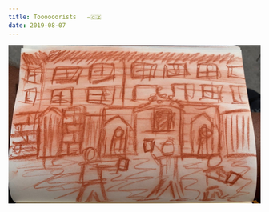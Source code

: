 ```yaml
---
title: Toooooorists   ✏️🇨🇿
date: 2019-08-07
---
```


!['Toooooorists   ✏️🇨🇿'](image/123Toooooorists------8.jpg)


